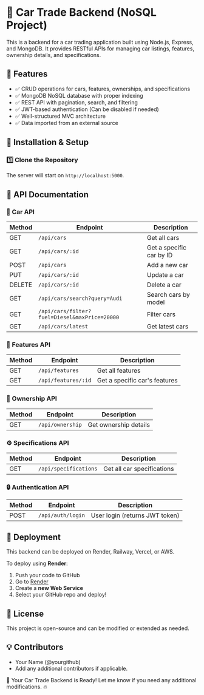 # 🚀 Car Trade Backend (NoSQL Project)
This is a backend for a car trading application built using Node.js, Express, and MongoDB. It provides RESTful APIs for managing car listings, features, ownership details, and specifications.

## 📌 Features
- ✅ CRUD operations for cars, features, ownerships, and specifications
- ✅ MongoDB NoSQL database with proper indexing
- ✅ REST API with pagination, search, and filtering
- ✅ JWT-based authentication (Can be disabled if needed)
- ✅ Well-structured MVC architecture
- ✅ Data imported from an external source

## 🔧 Installation & Setup
### 1️⃣ Clone the Repository
The server will start on `http://localhost:5000`.

## 📌 API Documentation
### 🚗 Car API
| Method | Endpoint | Description |
|--------|---------|-------------|
| GET | `/api/cars` | Get all cars |
| GET | `/api/cars/:id` | Get a specific car by ID |
| POST | `/api/cars` | Add a new car |
| PUT | `/api/cars/:id` | Update a car |
| DELETE | `/api/cars/:id` | Delete a car |
| GET | `/api/cars/search?query=Audi` | Search cars by model |
| GET | `/api/cars/filter?fuel=Diesel&maxPrice=20000` | Filter cars |
| GET | `/api/cars/latest` | Get latest cars |

### 🔧 Features API
| Method | Endpoint | Description |
|--------|---------|-------------|
| GET | `/api/features` | Get all features |
| GET | `/api/features/:id` | Get a specific car's features |

### 👤 Ownership API
| Method | Endpoint | Description |
|--------|---------|-------------|
| GET | `/api/ownership` | Get ownership details |

### ⚙️ Specifications API
| Method | Endpoint | Description |
|--------|---------|-------------|
| GET | `/api/specifications` | Get all car specifications |

### 🔒 Authentication API
| Method | Endpoint | Description |
|--------|---------|-------------|
| POST | `/api/auth/login` | User login (returns JWT token) |

## 🚀 Deployment
This backend can be deployed on Render, Railway, Vercel, or AWS.

To deploy using **Render**:
1. Push your code to GitHub
2. Go to [Render](https://render.com/)
3. Create a **new Web Service**
4. Select your GitHub repo and deploy!

## 📜 License
This project is open-source and can be modified or extended as needed.

## 💡 Contributors
- Your Name (@yourgithub)
- Add any additional contributors if applicable.

🚀 Your Car Trade Backend is Ready! Let me know if you need any additional modifications. 🔥
